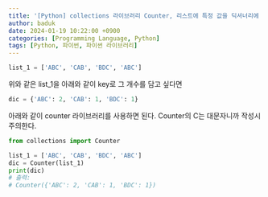 ```yaml
---
title: '[Python] collections 라이브러리 Counter, 리스트에 특정 값을 딕셔너리에 key로넣고 value의 개수 넣기'
author: baduk
date: 2024-01-19 10:22:00 +0900
categories: [Programming Language, Python]
tags: [Python, 파이썬, 파이썬 라이브러리]
---
```

```python
list_1 = ['ABC', 'CAB', 'BDC', 'ABC']
```
위와 같은 list_1을 아래와 같이 key로 그 개수를 담고 싶다면

```python
dic = {'ABC': 2, 'CAB': 1, 'BDC': 1}
```

아래와 같이 counter 라이브러리를 사용하면 된다. Counter의 C는 대문자니까 작성시 주의한다.
```python
from collections import Counter

list_1 = ['ABC', 'CAB', 'BDC', 'ABC']
dic = Counter(list_1)
print(dic)
# 출력:
# Counter({'ABC': 2, 'CAB': 1, 'BDC': 1})
```